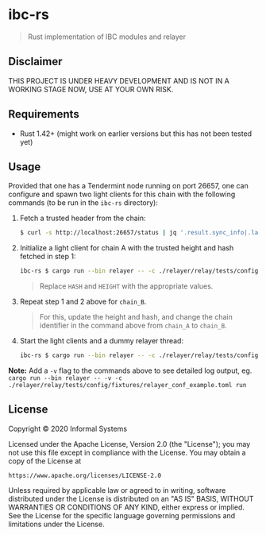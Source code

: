 # ibc-rs

> Rust implementation of IBC modules and relayer

## Disclaimer

THIS PROJECT IS UNDER HEAVY DEVELOPMENT AND IS NOT IN A WORKING STAGE NOW, USE AT YOUR OWN RISK.

## Requirements

- Rust 1.42+ (might work on earlier versions but this has not been tested yet)

## Usage

Provided that one has a Tendermint node running on port 26657, one can
configure and spawn two light clients for this chain with the following commands (to be run in the `ibc-rs` directory):

1. Fetch a trusted header from the chain:

    ```bash
    $ curl -s http://localhost:26657/status | jq '.result.sync_info|.latest_block_hash,.latest_block_height'
    ```

2. Initialize a light client for chain A with the trusted height and hash fetched in step 1:

    ```bash
    ibc-rs $ cargo run --bin relayer -- -c ./relayer/relay/tests/config/fixtures/relayer_conf_example.toml light init -x HASH -h HEIGHT chain_A
    ```
    > Replace `HASH` and `HEIGHT` with the appropriate values.

3. Repeat step 1 and 2 above for `chain_B`.

    > For this, update the height and hash, and change the chain identifier in the command above from `chain_A` to `chain_B`.

4. Start the light clients and a dummy relayer thread:

    ```bash
    ibc-rs $ cargo run --bin relayer -- -c ./relayer/relay/tests/config/fixtures/relayer_conf_example.toml run
    ```

**Note:** Add a `-v` flag to the commands above to see detailed log output, eg. `cargo run --bin relayer -- -v -c ./relayer/relay/tests/config/fixtures/relayer_conf_example.toml run`

## License

Copyright © 2020 Informal Systems

Licensed under the Apache License, Version 2.0 (the "License"); you may not use this file except in compliance with the License. You may obtain a copy of the License at

    https://www.apache.org/licenses/LICENSE-2.0

Unless required by applicable law or agreed to in writing, software distributed under the License is distributed on an "AS IS" BASIS, WITHOUT WARRANTIES OR CONDITIONS OF ANY KIND, either express or implied. See the License for the specific language governing permissions and limitations under the License.
